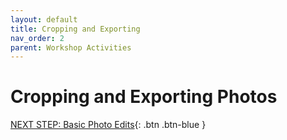 ```yaml
---
layout: default
title: Cropping and Exporting
nav_order: 2
parent: Workshop Activities
---
```

# Cropping and Exporting Photos


[NEXT STEP: Basic Photo Edits](basic-edits.html){: .btn .btn-blue }
